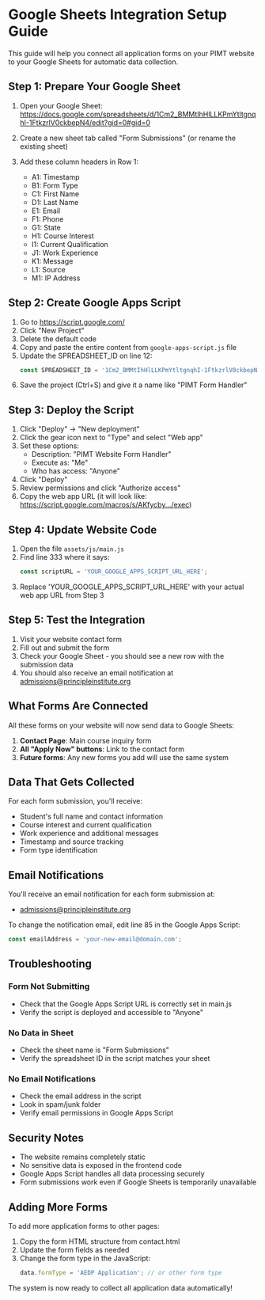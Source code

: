 # Google Sheets Integration Setup Guide

This guide will help you connect all application forms on your PIMT website to your Google Sheets for automatic data collection.

## Step 1: Prepare Your Google Sheet

1. Open your Google Sheet: https://docs.google.com/spreadsheets/d/1Cm2_BMMtIhHlLLKPmYtltgnqhI-1FtkzrlV0ckbepN4/edit?gid=0#gid=0

2. Create a new sheet tab called "Form Submissions" (or rename the existing sheet)

3. Add these column headers in Row 1:
   - A1: Timestamp
   - B1: Form Type
   - C1: First Name
   - D1: Last Name
   - E1: Email
   - F1: Phone
   - G1: State
   - H1: Course Interest
   - I1: Current Qualification
   - J1: Work Experience
   - K1: Message
   - L1: Source
   - M1: IP Address

## Step 2: Create Google Apps Script

1. Go to https://script.google.com/
2. Click "New Project"
3. Delete the default code
4. Copy and paste the entire content from `google-apps-script.js` file
5. Update the SPREADSHEET_ID on line 12:
   ```javascript
   const SPREADSHEET_ID = '1Cm2_BMMtIhHlLLKPmYtltgnqhI-1FtkzrlV0ckbepN4';
   ```
6. Save the project (Ctrl+S) and give it a name like "PIMT Form Handler"

## Step 3: Deploy the Script

1. Click "Deploy" → "New deployment"
2. Click the gear icon next to "Type" and select "Web app"
3. Set these options:
   - Description: "PIMT Website Form Handler"
   - Execute as: "Me"
   - Who has access: "Anyone"
4. Click "Deploy"
5. Review permissions and click "Authorize access"
6. Copy the web app URL (it will look like: https://script.google.com/macros/s/AKfycby.../exec)

## Step 4: Update Website Code

1. Open the file `assets/js/main.js`
2. Find line 333 where it says:
   ```javascript
   const scriptURL = 'YOUR_GOOGLE_APPS_SCRIPT_URL_HERE';
   ```
3. Replace 'YOUR_GOOGLE_APPS_SCRIPT_URL_HERE' with your actual web app URL from Step 3

## Step 5: Test the Integration

1. Visit your website contact form
2. Fill out and submit the form
3. Check your Google Sheet - you should see a new row with the submission data
4. You should also receive an email notification at admissions@principleinstitute.org

## What Forms Are Connected

All these forms on your website will now send data to Google Sheets:

1. **Contact Page**: Main course inquiry form
2. **All "Apply Now" buttons**: Link to the contact form
3. **Future forms**: Any new forms you add will use the same system

## Data That Gets Collected

For each form submission, you'll receive:
- Student's full name and contact information
- Course interest and current qualification
- Work experience and additional messages
- Timestamp and source tracking
- Form type identification

## Email Notifications

You'll receive an email notification for each form submission at:
- admissions@principleinstitute.org

To change the notification email, edit line 85 in the Google Apps Script:
```javascript
const emailAddress = 'your-new-email@domain.com';
```

## Troubleshooting

### Form Not Submitting
- Check that the Google Apps Script URL is correctly set in main.js
- Verify the script is deployed and accessible to "Anyone"

### No Data in Sheet
- Check the sheet name is "Form Submissions"
- Verify the spreadsheet ID in the script matches your sheet

### No Email Notifications
- Check the email address in the script
- Look in spam/junk folder
- Verify email permissions in Google Apps Script

## Security Notes

- The website remains completely static
- No sensitive data is exposed in the frontend code
- Google Apps Script handles all data processing securely
- Form submissions work even if Google Sheets is temporarily unavailable

## Adding More Forms

To add more application forms to other pages:

1. Copy the form HTML structure from contact.html
2. Update the form fields as needed
3. Change the form type in the JavaScript:
   ```javascript
   data.formType = 'AEDP Application'; // or other form type
   ```

The system is now ready to collect all application data automatically!
